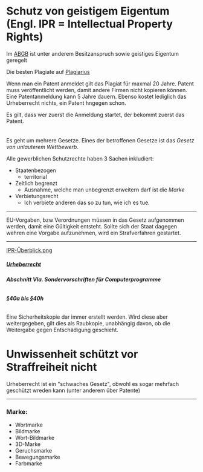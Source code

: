 Schutz von geistigem Eigentum (Engl. IPR = Intellectual Property Rights)
====

Im [ABGB](https://www.ris.bka.gv.at/GeltendeFassung.wxe?Abfrage=Bundesnormen&Gesetzesnummer=10001622) ist unter anderem Besitzanspruch sowie geistiges Eigentum geregelt

Die besten Plagiate auf [Plagiarius](https://plagiarius.com)

Wenn man ein Patent anmeldet gilt das Plagiat für maxmal 20 Jahre. Patent muss veröffentlicht werden, damit andere Firmen nicht kopieren können. Eine Patentanmeldung kann 5 Jahre dauern. Ebenso kostet lediglich das Urheberrecht nichts, ein Patent hngegen schon.

Es gilt, dass wer zuerst die Anmeldung startet, der bekommt zuerst das Patent.
<br><br><br>
Es geht um mehrere Gesetze. Eines der betroffenen Gesetze ist das *Gesetz von unlauterem Wettbewerb*.

Alle gewerblichen Schutzrechte haben 3 Sachen inkludiert:
- Staatenbezogen
   - territorial
- Zeitlich begrenzt
   - Ausnahme, welche man unbegrenzt erweitern darf ist die *Marke*
- Verbietungsrecht
   - Ich verbiete anderen das so zu tun, wie ich es tue.

---

EU-Vorgaben, bzw Verordnungen müssen in das Gesetz aufgenommen werden, damit eine Gültigkeit entsteht. 
Sollte sich der Staat dagegen wehren eine Vorgabe aufzunehmen, wird ein Strafverfahren gestartet.

---

[IPR-Überblick.png](./IprTable001.png)

##### [Urheberrecht](https://www.ris.bka.gv.at/GeltendeFassung.wxe?Abfrage=Bundesnormen&Gesetzesnummer=10001848)
###### **Abschnitt VIa. Sondervorschriften für Computerprogramme**
###### **§40a bis §40h**

Eine Sicherheitskopie dar immer erstellt werden. Wird diese aber weitergegeben, gilt dies als Raubkopie, unabhängig davon, ob die Weitergabe gegen Entschädigung geschieht.

# Unwissenheit schützt vor Straffreiheit nicht

Urheberrecht ist ein "schwaches Gesetz", obwohl es sogar mehrfach geschützt wreden kann (unter anderem über Patente) 

---

### Marke:

- Wortmarke
- Bildmarke
- Wort-Bildmarke
- 3D-Marke
- Geruchsmarke
- Bewegungsmarke
- Farbmarke
